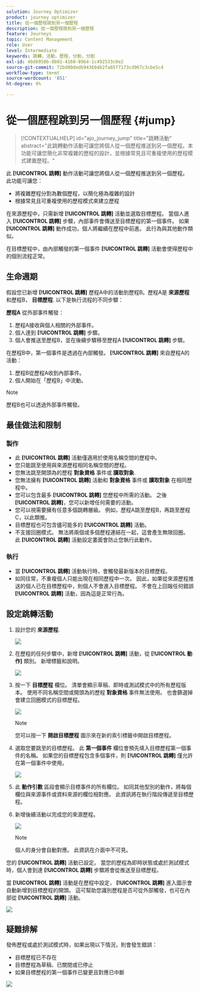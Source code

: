```yaml
---
solution: Journey Optimizer
product: journey optimizer
title: 從一個歷程跳到另一個歷程
description: 從一個歷程跳到另一個歷程
feature: Journeys
topic: Content Management
role: User
level: Intermediate
keywords: 跳轉，活動，歷程，分割，分割
exl-id: 46d8950b-8b02-4160-89b4-1c492533c0e2
source-git-commit: 72bd00dedb943604b2fa85f7173cd967c3cbe5c4
workflow-type: tm+mt
source-wordcount: '851'
ht-degree: 9%

---
```


# 從一個歷程跳到另一個歷程 {#jump}

>[!CONTEXTUALHELP]
>id="ajo_journey_jump"
>title="跳轉活動"
>abstract="此跳轉動作活動可讓您將個人從一個歷程推送到另一個歷程。本功能可讓您簡化非常複雜的歷程的設計，並根據常見且可重複使用的歷程模式建置歷程。"

此 **[!UICONTROL 跳轉]** 動作活動可讓您將個人從一個歷程推送到另一個歷程。 此功能可讓您：

* 將複雜歷程分割為數個歷程，以簡化極為複雜的設計
* 根據常見且可重複使用的歷程模式來建立歷程

在來源歷程中，只需新增 **[!UICONTROL 跳轉]** 活動並選取目標歷程。 當個人進入 **[!UICONTROL 跳轉]** 步驟，內部事件會傳送至目標歷程的第一個事件。 如果 **[!UICONTROL 跳轉]** 動作成功，個人將繼續在歷程中前進。 此行為與其他動作類似。

在目標歷程中，由內部觸發的第一個事件 **[!UICONTROL 跳轉]** 活動會使得歷程中的個別流程正常。

## 生命週期

假設您已新增 **[!UICONTROL 跳轉]** 歷程A中的活動到歷程B。歷程A是 **來源歷程** 和歷程B， **目標歷程**.
以下是執行流程的不同步驟：

**歷程A** 從外部事件觸發：

1. 歷程A接收與個人相關的外部事件。
1. 個人達到 **[!UICONTROL 跳轉]** 步驟。
1. 個人會推送至歷程B，並在後續步驟移至歷程A **[!UICONTROL 跳轉]** 步驟。

在歷程B中，第一個事件是透過在內部觸發。 **[!UICONTROL 跳轉]** 來自歷程A的活動：

1. 歷程B從歷程A收到內部事件。
1. 個人開始在「歷程B」中流動。

>[!NOTE]
>
>歷程B也可以透過外部事件觸發。

## 最佳做法和限制

### 製作

* 此 **[!UICONTROL 跳轉]** 活動僅適用於使用名稱空間的歷程中。
* 您只能跳至使用與來源歷程相同名稱空間的歷程。
* 您無法跳至開頭為的歷程 **對象資格** 事件或 **讀取對象**.
* 您無法擁有 **[!UICONTROL 跳轉]** 活動和 **對象資格** 事件或 **讀取對象** 在相同歷程中。
* 您可以包含最多 **[!UICONTROL 跳轉]** 您歷程中所需的活動。 之後 **[!UICONTROL 跳轉]**，您可以新增任何需要的活動。
* 您可以視需要擁有任意多個跳轉層級。 例如，歷程A跳至歷程B，再跳至歷程C，以此類推。
* 目標歷程也可包含儘可能多的 **[!UICONTROL 跳轉]** 活動。
* 不支援回圈模式。 無法將兩個或多個歷程連結在一起，這會產生無限回圈。 此 **[!UICONTROL 跳轉]** 活動設定畫面會防止您執行此動作。

### 執行

* 當 **[!UICONTROL 跳轉]** 活動執行時，會觸發最新版本的目標歷程。
* 如同往常，不重複個人只能出現在相同歷程中一次。 因此，如果從來源歷程推送的個人已在目標歷程中，則個人不會進入目標歷程。 不會在上回報任何錯誤 **[!UICONTROL 跳轉]** 活動，因為這是正常行為。

## 設定跳轉活動

1. 設計您的 **來源歷程**.

   ![](assets/jump1.png)

1. 在歷程的任何步驟中，新增 **[!UICONTROL 跳轉]** 活動，從 **[!UICONTROL 動作]** 類別。 新增標籤和說明。

   ![](assets/jump2.png)

1. 按一下 **目標歷程** 欄位。
清單會顯示草稿、即時或測試模式中的所有歷程版本。 使用不同名稱空間或開頭為的歷程 **對象資格** 事件無法使用。 也會篩選掉會建立回圈模式的目標歷程。

   ![](assets/jump3.png)

   >[!NOTE]
   >
   >您可以按一下 **開啟目標歷程** 圖示來在新的索引標籤中開啟目標歷程。

1. 選取您要跳至的目標歷程。
此 **第一個事件** 欄位會預先填入目標歷程第一個事件的名稱。 如果您的目標歷程包含多個事件，則 **[!UICONTROL 跳轉]** 僅允許在第一個事件中使用。

   ![](assets/jump4.png)

1. 此 **動作引數** 區段會顯示目標事件的所有欄位。 如同其他型別的動作，將每個欄位與來源事件或資料來源的欄位相對應。 此資訊將在執行階段傳遞至目標歷程。
1. 新增後續活動以完成您的來源歷程。

   ![](assets/jump5.png)


   >[!NOTE]
   >
   >個人的身分會自動對應。 此資訊在介面中不可見。

您的 **[!UICONTROL 跳轉]** 活動已設定。 當您的歷程為即時狀態或處於測試模式時，個人會到達 **[!UICONTROL 跳轉]** 步驟將會從推送至目標歷程。

當 **[!UICONTROL 跳轉]** 活動是在歷程中設定， **[!UICONTROL 跳轉]** 進入圖示會自動新增到目標歷程的開頭。 這可幫助您識別歷程是否可從外部觸發，也可在內部從 **[!UICONTROL 跳轉]** 活動。

![](assets/jump7.png)

## 疑難排解

發佈歷程或處於測試模式時，如果出現以下情況，則會發生錯誤：
* 目標歷程已不存在
* 目標歷程為草稿、已關閉或已停止
* 如果目標歷程的第一個事件已變更且對應已中斷

![](assets/jump6.png)
